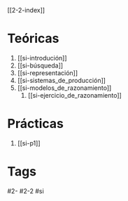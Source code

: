 [[2-2-index]]
# Teóricas
1. [[si-introdución]]
2. [[si-búsqueda]]
3. [[si-representación]]
4. [[si-sistemas_de_producción]]
5. [[si-modelos_de_razonamiento]]
	1. [[si-ejercicio_de_razonamiento]]
# Prácticas
1. [[si-p1]]
# Tags
#2- 
#2-2 
#si